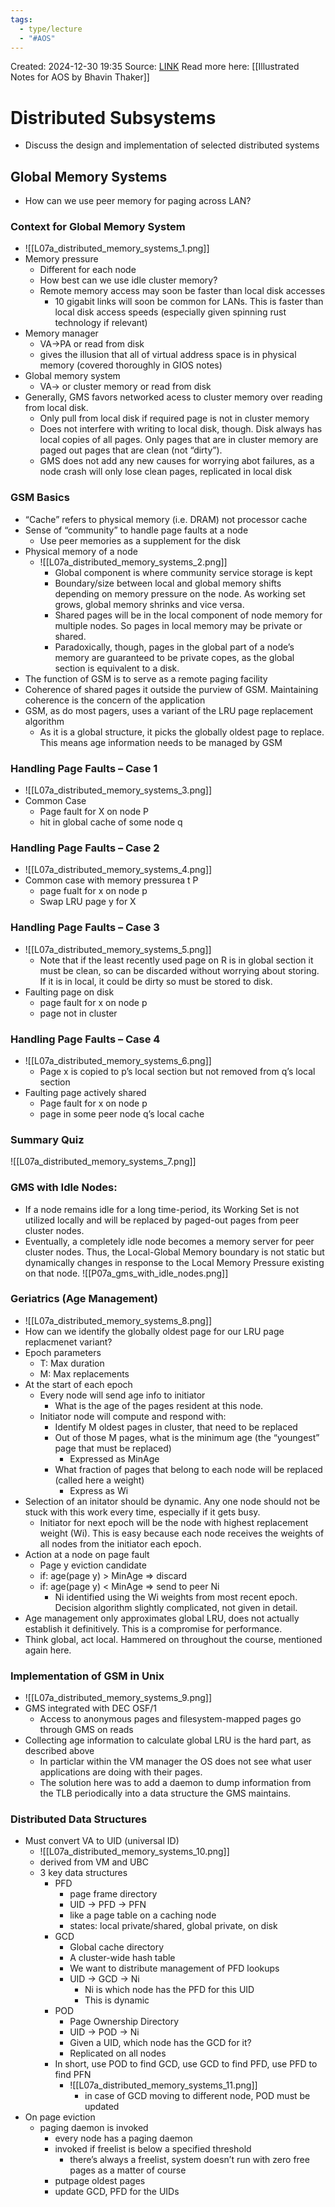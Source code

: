 ```yaml
---
tags:
  - type/lecture
  - "#AOS"
---
```

Created: 2024-12-30 19:35
Source: [LINK](https://andrewrepp.com/aos_lec_L07)
Read more here: [[Illustrated Notes for AOS by Bhavin Thaker]]

# Distributed Subsystems

- Discuss the design and implementation of selected distributed systems

## Global Memory Systems

- How can we use peer memory for paging across LAN?

### Context for Global Memory System
- ![[L07a_distributed_memory_systems_1.png]]
- Memory pressure
    - Different for each node
    - How best can we use idle cluster memory?
    - Remote memory access may soon be faster than local disk accesses
        - 10 gigabit links will soon be common for LANs. This is faster than local disk access speeds (especially given spinning rust technology if relevant)
- Memory manager
    - VA->PA or read from disk
    - gives the illusion that all of virtual address space is in physical memory (covered thoroughly in GIOS notes)
- Global memory system
    - VA-> or cluster memory or read from disk
- Generally, GMS favors networked acess to cluster memory over reading from local disk.
    - Only pull from local disk if required page is not in cluster memory
    - Does not interfere with writing to local disk, though. Disk always has local copies of all pages. Only pages that are in cluster memory are paged out pages that are clean (not “dirty”).
    - GMS does not add any new causes for worrying abot failures, as a node crash will only lose clean pages, replicated in local disk

### GSM Basics

- “Cache” refers to physical memory (i.e. DRAM) not processor cache
- Sense of “community” to handle page faults at a node
    - Use peer memories as a supplement for the disk
- Physical memory of a node
	- ![[L07a_distributed_memory_systems_2.png]]
		- Global component is where community service storage is kept
        - Boundary/size between local and global memory shifts depending on memory pressure on the node. As working set grows, global memory shrinks and vice versa.
        - Shared pages will be in the local component of node memory for multiple nodes. So pages in local memory may be private or shared.
        - Paradoxically, though, pages in the global part of a node’s memory are guaranteed to be private copes, as the global section is equivalent to a disk.
- The function of GSM is to serve as a remote paging facility
- Coherence of shared pages it outside the purview of GSM. Maintaining coherence is the concern of the application
- GSM, as do most pagers, uses a variant of the LRU page replacement algorithm
    - As it is a global structure, it picks the globally oldest page to replace. This means age information needs to be managed by GSM

### Handling Page Faults – Case 1
- ![[L07a_distributed_memory_systems_3.png]]
- Common Case
    - Page fault for X on node P
    - hit in global cache of some node q

### Handling Page Faults – Case 2
- ![[L07a_distributed_memory_systems_4.png]]
- Common case with memory pressurea t P
    - page fualt for x on node p
    - Swap LRU page y for X

### Handling Page Faults – Case 3
- ![[L07a_distributed_memory_systems_5.png]]
	- Note that if the least recently used page on R is in global section it must be clean, so can be discarded without worrying about storing. If it is in local, it could be dirty so must be stored to disk.
- Faulting page on disk
    - page fault for x on node p
    - page not in cluster

### Handling Page Faults – Case 4
- ![[L07a_distributed_memory_systems_6.png]]
	- Page x is copied to p’s local section but not removed from q’s local section
- Faulting page actively shared
    - Page fault for x on node p
    - page in some peer node q’s local cache

### Summary Quiz
![[L07a_distributed_memory_systems_7.png]]

### GMS with Idle Nodes:

- If a node remains idle for a long time-period, its Working Set is not utilized locally and will be replaced by paged-out pages from peer cluster nodes.
- Eventually, a completely idle node becomes a memory server for peer cluster nodes. Thus, the Local-Global Memory boundary is not static but dynamically changes in response to the Local Memory Pressure existing on that node.
![[P07a_gms_with_idle_nodes.png]]

### Geriatrics (Age Management)
- ![[L07a_distributed_memory_systems_8.png]]
- How can we identify the globally oldest page for our LRU page replacmenet variant?
- Epoch parameters
    - T: Max duration
    - M: Max replacements
- At the start of each epoch
    - Every node will send age info to initiator
        - What is the age of the pages resident at this node.
    - Initiator node will compute and respond with:
        - Identify M oldest pages in cluster, that need to be replaced
        - Out of those M pages, what is the minimum age (the “youngest” page that must be replaced)
            - Expressed as MinAge
        - What fraction of pages that belong to each node will be replaced (called here a weight)
            - Express as Wi
- Selection of an initator should be dynamic. Any one node should not be stuck with this work every time, especially if it gets busy.
    - Initiator for next epoch will be the node with highest replacement weight (Wi). This is easy because each node receives the weights of all nodes from the initiator each epoch.
- Action at a node on page fault
    - Page y eviction candidate
    - if: age(page y) > MinAge => discard
    - if: age(page y) < MinAge => send to peer Ni
        - Ni identified using the Wi weights from most recent epoch. Decision algorithm slightly complicated, not given in detail.
- Age management only approximates global LRU, does not actually establish it definitively. This is a compromise for performance.
- Think global, act local. Hammered on throughout the course, mentioned again here.

### Implementation of GSM in Unix
- ![[L07a_distributed_memory_systems_9.png]]
- GMS integrated with DEC OSF/1
    - Access to anonymous pages and filesystem-mapped pages go through GMS on reads
- Collecting age information to calculate global LRU is the hard part, as described above
    - In particlar within the VM manager the OS does not see what user applications are doing with their pages.
    - The solution here was to add a daemon to dump information from the TLB periodically into a data structure the GMS maintains.

### Distributed Data Structures

- Must convert VA to UID (universal ID)
	- ![[L07a_distributed_memory_systems_10.png]]
	- derived from VM and UBC
	- 3 key data structures
	    - PFD
	        - page frame directory
	        - UID -> PFD -> PFN
	        - like a page table on a caching node
	        - states: local private/shared, global private, on disk
	    - GCD
	        - Global cache directory
	        - A cluster-wide hash table
	        - We want to distribute management of PFD lookups
	        - UID -> GCD -> Ni
	            - Ni is which node has the PFD for this UID
	            - This is dynamic
	    - POD
	        - Page Ownership Directory
	        - UID -> POD -> Ni
	        - Given a UID, which node has the GCD for it?
	        - Replicated on all nodes
	    - In short, use POD to find GCD, use GCD to find PFD, use PFD to find PFN
		    - ![[L07a_distributed_memory_systems_11.png]]
			    - in case of GCD moving to different node, POD must be updated
- On page eviction
    - paging daemon is invoked
        - every node has a paging daemon
        - invoked if freelist is below a specified threshold
            - there’s always a freelist, system doesn’t run with zero free pages as a matter of course
        - putpage oldest pages
        - update GCD, PFD for the UIDs